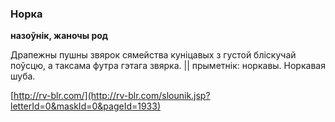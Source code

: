 ### Норка
**назоўнік, жаночы род**

Драпежны пушны звярок сямейства куніцавых з густой бліскучай поўсцю, а таксама футра гэтага звярка. || прыметнік: норкавы. Норкавая шуба.

<a rel="author">[http://rv-blr.com/](http://rv-blr.com/slounik.jsp?letterId=0&maskId=0&pageId=1933)</a>
